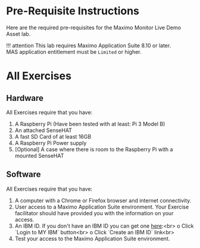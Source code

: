 # Pre-Requisite Instructions
Here are the required pre-requisites for the Maximo Monitor Live Demo Asset lab.

!!! attention
    This lab requires Maximo Application Suite 8.10 or later.</br>
    MAS application entitlement must be `Limited` or higher.

# All Exercises

## Hardware

All Exercises require that you have:

1. A Raspberry Pi (Have been tested with at least: Pi 3 Model B)
2. An attached SenseHAT
3. A fast SD Card of at least 16GB
4. A Raspberry Pi Power supply
5. [Optional] A case where there is room to the Raspberry Pi with a mounted SenseHAT

## Software

All Exercises require that you have:

1. A computer with a Chrome or Firefox browser and internet connectivity.
2. User access to a Maximo Application Suite environment. Your Exercise facilitator should have provided you with the information on your access.
3. An IBM ID.  If you don't have an IBM ID you can get one [here](https://www.ibm.com/account/reg/signup?):<br>
o Click `Login to MY IBM` button<br>
o Click `Create an IBM ID` link<br>
4. Test your access to the Maximo Application Suite environment.
